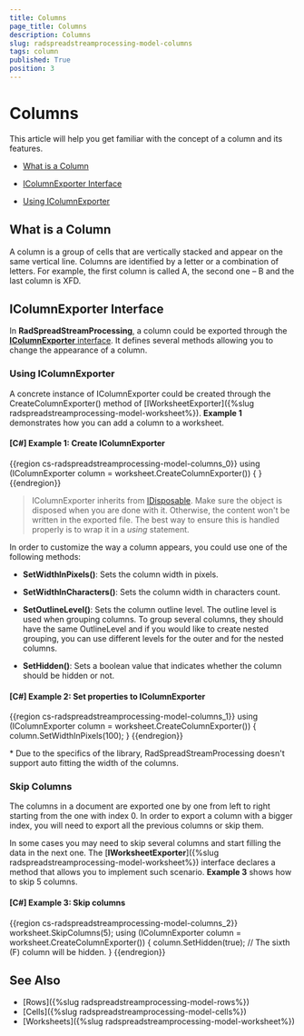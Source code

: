 ```yaml
---
title: Columns
page_title: Columns
description: Columns
slug: radspreadstreamprocessing-model-columns
tags: column
published: True
position: 3
---
```


# Columns

This article will help you get familiar with the concept of a column and its features.

* [What is a Column](#what-is-a-column)

* [IColumnExporter Interface](#icolumnexporter-interface)

* [Using IColumnExporter](#using-icolumnexporter)


## What is a Column

A column is a group of cells that are vertically stacked and appear on the same vertical line. Columns are identified by a letter or a combination of letters. For example, the first column is called A, the second one – B and the last column is XFD.

## IColumnExporter Interface

In **RadSpreadStreamProcessing**, a column could be exported through the [**IColumnExporter** interface](http://docs.telerik.com/devtools/document-processing/api/html/T_Telerik_Documents_SpreadsheetStreaming_IColumnExporter.htm). It defines several methods allowing you to change the appearance of a column.

### Using IColumnExporter

A concrete instance of IColumnExporter could be created through the CreateColumnExporter() method of [IWorksheetExporter]({%slug radspreadstreamprocessing-model-worksheet%}). **Example 1** demonstrates how you can add a column to a worksheet.

#### **[C#] Example 1: Create IColumnExporter**


{{region cs-radspreadstreamprocessing-model-columns_0}}
	using (IColumnExporter column = worksheet.CreateColumnExporter())
	{
	}
{{endregion}}

>IColumnExporter inherits from [IDisposable](https://msdn.microsoft.com/en-us/library/system.idisposable(v=vs.110).aspx). Make sure the object is disposed when you are done with it. Otherwise, the content won't be written in the exported file. The best way to ensure this is handled properly is to wrap it in a *using* statement.

In order to customize the way a column appears, you could use one of the following methods:

* **SetWidthInPixels()**: Sets the column width in pixels.

* **SetWidthInCharacters()**: Sets the column width in characters count.

* **SetOutlineLevel()**: Sets the column outline level. The outline level is used when grouping columns. To group several columns, they should have the same OutlineLevel and if you would like to create nested grouping, you can use different levels for the outer and for the nested columns. 

* **SetHidden()**: Sets a boolean value that indicates whether the column should be hidden or not.


#### **[C#] Example 2: Set properties to IColumnExporter**

{{region cs-radspreadstreamprocessing-model-columns_1}}
	using (IColumnExporter column = worksheet.CreateColumnExporter())
	{
	    column.SetWidthInPixels(100);
	}
{{endregion}}

\* Due to the specifics of the library, RadSpreadStreamProcessing doesn't support auto fitting the width of the columns.

### Skip Columns

The columns in a document are exported one by one from left to right starting from the one with index 0. In order to export a column with a bigger index, you will need to export all the previous columns or skip them.

In some cases you may need to skip several columns and start filling the data in the next one. The [**IWorksheetExporter**]({%slug radspreadstreamprocessing-model-worksheet%}) interface declares a method that allows you to implement such scenario. **Example 3** shows how to skip 5 columns.

#### **[C#] Example 3: Skip columns**

{{region cs-radspreadstreamprocessing-model-columns_2}}
	worksheet.SkipColumns(5);
	using (IColumnExporter column = worksheet.CreateColumnExporter())
	{
	    column.SetHidden(true); // The sixth (F) column will be hidden.
	}
{{endregion}}

## See Also

* [Rows]({%slug radspreadstreamprocessing-model-rows%})
* [Cells]({%slug radspreadstreamprocessing-model-cells%})
* [Worksheets]({%slug radspreadstreamprocessing-model-worksheet%})
